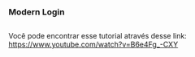 ### Modern Login

##

Você pode encontrar esse tutorial através desse link: https://www.youtube.com/watch?v=B6e4Fg_-CXY

##
